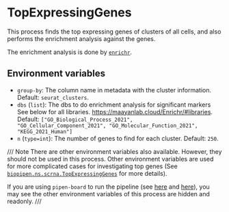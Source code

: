 # TopExpressingGenes

This process finds the top expressing genes of clusters of all cells, and also performs the enrichment analysis against the genes.

The enrichment analysis is done by [`enrichr`][1].

## Environment variables

- `group-by`: The column name in metadata with the cluster information. Default: `seurat_clusters`.
- `dbs` (`list`): The dbs to do enrichment analysis for significant
    markers See below for all libraries.
    <https://maayanlab.cloud/Enrichr/#libraries>.
    Default: `["GO_Biological_Process_2021", "GO_Cellular_Component_2021", "GO_Molecular_Function_2021", "KEGG_2021_Human"]`
- `n` (`type=int`): The number of genes to find for each cluster. Default: `250`.


/// Note
There are other environment variables also available. However, they should not be used in this process. Other environment variables are used for more complicated cases for investigating top genes (See [`biopipen.ns.scrna.TopExpressingGenes`][2] for more details).

If you are using `pipen-board` to run the pipeline (see [here](../running.md#run-the-pipeline-via-pipen-board) and [here](../running.md#run-the-pipeline-via-pipen-board-using-docker-image)), you may see the other environment variables of this process are hidden and readonly.
///

[1]: https://maayanlab.cloud/Enrichr/
[2]: https://pwwang.github.io/biopipen/api/biopipen.ns.scrna/#biopipen.ns.scrna.TopExpressingGenes
